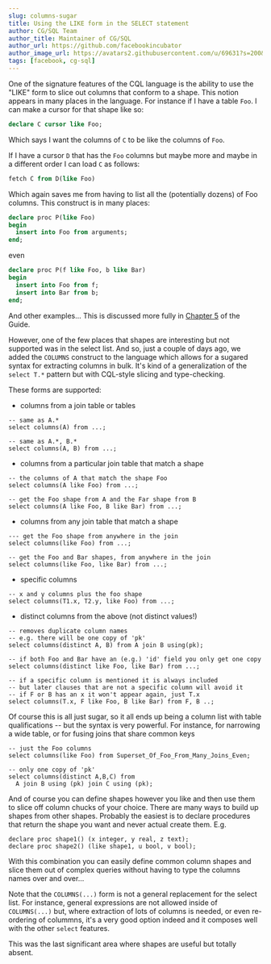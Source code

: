 ```yaml
---
slug: columns-sugar
title: Using the LIKE form in the SELECT statement
author: CG/SQL Team
author_title: Maintainer of CG/SQL
author_url: https://github.com/facebookincubator
author_image_url: https://avatars2.githubusercontent.com/u/69631?s=200&v=4
tags: [facebook, cg-sql]
---
```


One of the signature features of the CQL language is the ability to use the "LIKE" form to
slice out columns that conform to a shape.  This notion appears in many places in the language.
For instance if I have a table `Foo`. I can make a cursor for that shape like so:

```sql
declare C cursor like Foo;
```

Which says I want the columns of `C` to be like the columns of `Foo`.

If I have a cursor `D` that has the `Foo` columns but maybe more and maybe in a different order I can load `C`
as follows:

```sql
fetch C from D(like Foo)
```

Which again saves me from having to list all the (potentially dozens) of Foo columns.  This construct is in many places:

```sql
declare proc P(like Foo)
begin
  insert into Foo from arguments;
end;
```

even

```sql
declare proc P(f like Foo, b like Bar)
begin
  insert into Foo from f;
  insert into Bar from b;
end;
```

And other examples...  This is discussed more fully in
[Chapter 5](https://cgsql.dev/cql-guide/ch05#reshaping-data-cursor-like-forms) of the Guide.

However, one of the few places that shapes are interesting but not supported was in the select list.
And so, just a couple of days ago, we added the `COLUMNS` construct to the language which allows for
a sugared syntax for extracting columns in bulk.  It's kind of a generalization of the `select T.*`
pattern but with CQL-style slicing and type-checking.

These forms are supported:

  * columns from a join table or tables

```
-- same as A.*
select columns(A) from ...;

-- same as A.*, B.*
select columns(A, B) from ...;
```
  * columns from a particular join table that match a shape

```
-- the columns of A that match the shape Foo
select columns(A like Foo) from ...;

-- get the Foo shape from A and the Far shape from B
select columns(A like Foo, B like Bar) from ...;
```

* columns from any join table that match a shape

```
--- get the Foo shape from anywhere in the join
select columns(like Foo) from ...;

-- get the Foo and Bar shapes, from anywhere in the join
select columns(like Foo, like Bar) from ...;
```
  * specific columns

```
-- x and y columns plus the foo shape
select columns(T1.x, T2.y, like Foo) from ...;
```

  * distinct columns from the above (not distinct values!)

```
-- removes duplicate column names
-- e.g. there will be one copy of 'pk'
select columns(distinct A, B) from A join B using(pk);

-- if both Foo and Bar have an (e.g.) 'id' field you only get one copy
select columns(distinct like Foo, like Bar) from ...;

-- if a specific column is mentioned it is always included
-- but later clauses that are not a specific column will avoid it
-- if F or B has an x it won't appear again, just T.x
select columns(T.x, F like Foo, B like Bar) from F, B ..;
```

Of course this is all just sugar, so it all ends up being a column list with table
qualifications -- but the syntax is very powerful.  For instance, for narrowing a
wide table, or for fusing joins that share common keys

```
-- just the Foo columns
select columns(like Foo) from Superset_Of_Foo_From_Many_Joins_Even;

-- only one copy of 'pk'
select columns(distinct A,B,C) from
  A join B using (pk) join C using (pk);
```

And of course you can define shapes however you like and then use them
to slice off column chucks of your choice.  There are many ways to build
up shapes from other shapes.  Probably the easiest is to declare procedures
that return the shape you want and never actual create them.  E.g.

```
declare proc shape1() (x integer, y real, z text);
declare proc shape2() (like shape1, u bool, v bool);
```

With this combination you can easily define common column shapes and slice them
out of complex queries without having to type the columns names over and over...

Note that the `COLUMNS(...)` form is not a general replacement for the select list.
For instance, general expressions are not allowed inside of `COLUMNS(...)` but,
where extraction of lots of columns is needed, or even re-ordering of colummns,
it's a very good option indeed and it composes well with the other `select` features.

This was the last significant area where shapes are useful but totally absent.
